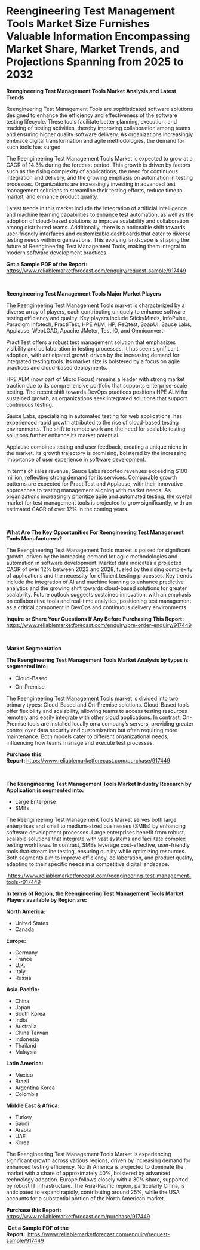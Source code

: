 <p><h1>Reengineering Test Management Tools Market Size Furnishes Valuable Information Encompassing Market Share, Market Trends, and Projections Spanning from 2025 to 2032</h1></p><p><strong>Reengineering Test Management Tools Market Analysis and Latest Trends</strong></p>
<p><p>Reengineering Test Management Tools are sophisticated software solutions designed to enhance the efficiency and effectiveness of the software testing lifecycle. These tools facilitate better planning, execution, and tracking of testing activities, thereby improving collaboration among teams and ensuring higher quality software delivery. As organizations increasingly embrace digital transformation and agile methodologies, the demand for such tools has surged.</p><p>The Reengineering Test Management Tools Market is expected to grow at a CAGR of 14.3% during the forecast period. This growth is driven by factors such as the rising complexity of applications, the need for continuous integration and delivery, and the growing emphasis on automation in testing processes. Organizations are increasingly investing in advanced test management solutions to streamline their testing efforts, reduce time to market, and enhance product quality.</p><p>Latest trends in this market include the integration of artificial intelligence and machine learning capabilities to enhance test automation, as well as the adoption of cloud-based solutions to improve scalability and collaboration among distributed teams. Additionally, there is a noticeable shift towards user-friendly interfaces and customizable dashboards that cater to diverse testing needs within organizations. This evolving landscape is shaping the future of Reengineering Test Management Tools, making them integral to modern software development practices.</p></p>
<p><strong>Get a Sample PDF of the Report:&nbsp;</strong> <a href="https://www.reliablemarketforecast.com/enquiry/request-sample/917449?utm_campaign=3189&utm_medium=2&utm_source=Github&utm_content=ia&utm_term=18042025&utm_id=reengineering-test-management-tools">https://www.reliablemarketforecast.com/enquiry/request-sample/917449</a></p>
<p>&nbsp;</p>
<p><strong>Reengineering Test Management Tools Major Market Players</strong></p>
<p><p>The Reengineering Test Management Tools market is characterized by a diverse array of players, each contributing uniquely to enhance software testing efficiency and quality. Key players include StickyMinds, InfoPulse, Paradigm Infotech, PractiTest, HPE ALM, HP, ReQtest, SoapUI, Sauce Labs, Applause, WebLOAD, Apache JMeter, Test IO, and Omniconvert. </p><p>PractiTest offers a robust test management solution that emphasizes visibility and collaboration in testing processes. It has seen significant adoption, with anticipated growth driven by the increasing demand for integrated testing tools. Its market size is bolstered by a focus on agile practices and cloud-based deployments.</p><p>HPE ALM (now part of Micro Focus) remains a leader with strong market traction due to its comprehensive portfolio that supports enterprise-scale testing. The recent shift towards DevOps practices positions HPE ALM for sustained growth, as organizations seek integrated solutions that support continuous testing.</p><p>Sauce Labs, specializing in automated testing for web applications, has experienced rapid growth attributed to the rise of cloud-based testing environments. The shift to remote work and the need for scalable testing solutions further enhance its market potential.</p><p>Applause combines testing and user feedback, creating a unique niche in the market. Its growth trajectory is promising, bolstered by the increasing importance of user experience in software development.</p><p>In terms of sales revenue, Sauce Labs reported revenues exceeding $100 million, reflecting strong demand for its services. Comparable growth patterns are expected for PractiTest and Applause, with their innovative approaches to testing management aligning with market needs. As organizations increasingly prioritize agile and automated testing, the overall market for test management tools is projected to grow significantly, with an estimated CAGR of over 12% in the coming years.</p></p>
<p>&nbsp;</p>
<p><strong>What Are The Key Opportunities For Reengineering Test Management Tools Manufacturers?</strong></p>
<p><p>The Reengineering Test Management Tools market is poised for significant growth, driven by the increasing demand for agile methodologies and automation in software development. Market data indicates a projected CAGR of over 12% between 2023 and 2028, fueled by the rising complexity of applications and the necessity for efficient testing processes. Key trends include the integration of AI and machine learning to enhance predictive analytics and the growing shift towards cloud-based solutions for greater scalability. Future outlook suggests sustained innovation, with an emphasis on collaborative tools and real-time analytics, positioning test management as a critical component in DevOps and continuous delivery environments.</p></p>
<p><strong>Inquire or Share Your Questions If Any Before Purchasing This Report:</strong> <a href="https://www.reliablemarketforecast.com/enquiry/pre-order-enquiry/917449?utm_campaign=3189&utm_medium=2&utm_source=Github&utm_content=ia&utm_term=18042025&utm_id=reengineering-test-management-tools">https://www.reliablemarketforecast.com/enquiry/pre-order-enquiry/917449</a></p>
<p>&nbsp;</p>
<p><strong>Market Segmentation</strong></p>
<p><strong>The Reengineering Test Management Tools Market Analysis by types is segmented into:</strong></p>
<p><ul><li>Cloud-Based</li><li>On-Premise</li></ul></p>
<p><p>The Reengineering Test Management Tools market is divided into two primary types: Cloud-Based and On-Premise solutions. Cloud-Based tools offer flexibility and scalability, allowing teams to access testing resources remotely and easily integrate with other cloud applications. In contrast, On-Premise tools are installed locally on a company’s servers, providing greater control over data security and customization but often requiring more maintenance. Both models cater to different organizational needs, influencing how teams manage and execute test processes.</p></p>
<p><strong>Purchase this Report:&nbsp;</strong><a href="https://www.reliablemarketforecast.com/purchase/917449?utm_campaign=3189&utm_medium=2&utm_source=Github&utm_content=ia&utm_term=18042025&utm_id=reengineering-test-management-tools">https://www.reliablemarketforecast.com/purchase/917449</a></p>
<p>&nbsp;</p>
<p><strong>The Reengineering Test Management Tools Market Industry Research by Application is segmented into:</strong></p>
<p><ul><li>Large Enterprise</li><li>SMBs</li></ul></p>
<p><p>The Reengineering Test Management Tools Market serves both large enterprises and small to medium-sized businesses (SMBs) by enhancing software development processes. Large enterprises benefit from robust, scalable solutions that integrate with vast systems and facilitate complex testing workflows. In contrast, SMBs leverage cost-effective, user-friendly tools that streamline testing, ensuring quality while optimizing resources. Both segments aim to improve efficiency, collaboration, and product quality, adapting to their specific needs in a competitive digital landscape.</p></p>
<p><a href="https://www.reliablemarketforecast.com/reengineering-test-management-tools-r917449?utm_campaign=3189&utm_medium=2&utm_source=Github&utm_content=ia&utm_term=18042025&utm_id=reengineering-test-management-tools">&nbsp;https://www.reliablemarketforecast.com/reengineering-test-management-tools-r917449</a></p>
<p><strong>In terms of Region, the Reengineering Test Management Tools Market Players available by Region are:</strong></p>
<p>
    <p> <strong> North America: </strong>
        <ul>
            <li>United States</li>
            <li>Canada</li>
        </ul>
        </p> 
    <p> <strong> Europe: </strong>
        <ul>
            <li>Germany</li>
            <li>France</li>
            <li>U.K.</li>
            <li>Italy</li>
            <li>Russia</li>
        </ul>
        </p> 
    <p> <strong> Asia-Pacific: </strong>
        <ul>
            <li>China</li>
            <li>Japan</li>
            <li>South Korea</li>
            <li>India</li>
            <li>Australia</li>
            <li>China Taiwan</li>
            <li>Indonesia</li>
            <li>Thailand</li>
            <li>Malaysia</li>
        </ul>
        </p> 
    <p> <strong> Latin America: </strong>
        <ul>
            <li>Mexico</li>
            <li>Brazil</li>
            <li>Argentina Korea</li>
            <li>Colombia</li>
        </ul>
        </p> 
    <p> <strong> Middle East & Africa: </strong>
        <ul>
            <li>Turkey</li>
            <li>Saudi</li>
            <li>Arabia</li>
            <li>UAE</li>
            <li>Korea</li>
        </ul>
    </p>
    </p>
<p><p>The Reengineering Test Management Tools Market is experiencing significant growth across various regions, driven by increasing demand for enhanced testing efficiency. North America is projected to dominate the market with a share of approximately 40%, bolstered by advanced technology adoption. Europe follows closely with a 30% share, supported by robust IT infrastructure. The Asia-Pacific region, particularly China, is anticipated to expand rapidly, contributing around 25%, while the USA accounts for a substantial portion of the North American market.</p></p>
<p><strong>Purchase this Report: </strong><a href="https://www.reliablemarketforecast.com/purchase/917449?utm_campaign=3189&utm_medium=2&utm_source=Github&utm_content=ia&utm_term=18042025&utm_id=reengineering-test-management-tools">https://www.reliablemarketforecast.com/purchase/917449</a></p>
<p>&nbsp;<strong>Get a Sample PDF of the Report:&nbsp;&nbsp;</strong><a href="https://www.reliablemarketforecast.com/enquiry/request-sample/917449?utm_campaign=3189&utm_medium=2&utm_source=Github&utm_content=ia&utm_term=18042025&utm_id=reengineering-test-management-tools">https://www.reliablemarketforecast.com/enquiry/request-sample/917449</a></p>
<p><strong></strong></p>
<p><p></p><p></p><p></p></p>